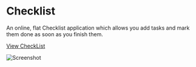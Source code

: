 # Checklist

An online, flat Checklist application which allows you add tasks and mark them done as soon as you finish them. 

[View CheckList](http://narulakeshav.github.io/checklist)

![Screenshot](http://goo.gl/kHo2qH)